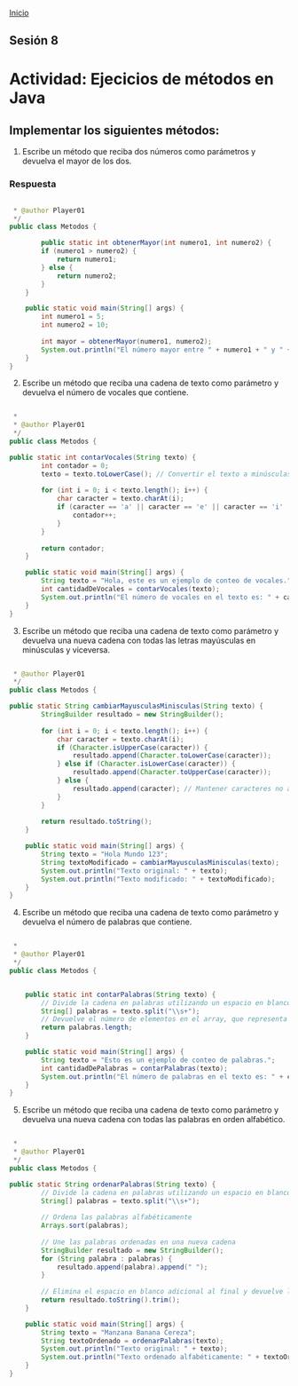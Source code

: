 <!-- No borrar o modificar -->
[Inicio](./index.md)

## Sesión 8 


<!-- Su documentación aquí -->

# Actividad: Ejecicios de métodos en Java
## Implementar los siguientes métodos:

1. Escribe un método que reciba dos números como parámetros y devuelva el mayor de los dos.

### Respuesta

~~~ java

 * @author Player01 
 */
public class Metodos {

        public static int obtenerMayor(int numero1, int numero2) {
        if (numero1 > numero2) {
            return numero1;
        } else {
            return numero2;
        }
    }

    public static void main(String[] args) {
        int numero1 = 5;
        int numero2 = 10;
        
        int mayor = obtenerMayor(numero1, numero2);
        System.out.println("El número mayor entre " + numero1 + " y " + numero2 + " es: " + mayor);
    }
}

~~~

2. Escribe un método que reciba una cadena de texto como parámetro y devuelva el número de vocales que contiene.

~~~ java

 *
 * @author Player01
 */
public class Metodos {

public static int contarVocales(String texto) {
        int contador = 0;
        texto = texto.toLowerCase(); // Convertir el texto a minúsculas para contar las vocales sin importar la capitalización
        
        for (int i = 0; i < texto.length(); i++) {
            char caracter = texto.charAt(i);
            if (caracter == 'a' || caracter == 'e' || caracter == 'i' || caracter == 'o' || caracter == 'u') {
                contador++;
            }
        }
        
        return contador;
    }

    public static void main(String[] args) {
        String texto = "Hola, este es un ejemplo de conteo de vocales.";
        int cantidadDeVocales = contarVocales(texto);
        System.out.println("El número de vocales en el texto es: " + cantidadDeVocales);
    }
}

~~~

3. Escribe un método que reciba una cadena de texto como parámetro y devuelva una nueva cadena con todas las letras mayúsculas en minúsculas y viceversa.

~~~ java

 * @author Player01
 */
public class Metodos {

public static String cambiarMayusculasMinisculas(String texto) {
        StringBuilder resultado = new StringBuilder();
        
        for (int i = 0; i < texto.length(); i++) {
            char caracter = texto.charAt(i);
            if (Character.isUpperCase(caracter)) {
                resultado.append(Character.toLowerCase(caracter));
            } else if (Character.isLowerCase(caracter)) {
                resultado.append(Character.toUpperCase(caracter));
            } else {
                resultado.append(caracter); // Mantener caracteres no alfabéticos sin cambios
            }
        }
        
        return resultado.toString();
    }

    public static void main(String[] args) {
        String texto = "Hola Mundo 123";
        String textoModificado = cambiarMayusculasMinisculas(texto);
        System.out.println("Texto original: " + texto);
        System.out.println("Texto modificado: " + textoModificado);
    }
}

~~~

4. Escribe un método que reciba una cadena de texto como parámetro y devuelva el número de palabras que contiene.

~~~ java

 *
 * @author Player01
 */
public class Metodos {


    public static int contarPalabras(String texto) {
        // Divide la cadena en palabras utilizando un espacio en blanco como separador
        String[] palabras = texto.split("\\s+");
        // Devuelve el número de elementos en el array, que representa la cantidad de palabras
        return palabras.length;
    }

    public static void main(String[] args) {
        String texto = "Esto es un ejemplo de conteo de palabras.";
        int cantidadDePalabras = contarPalabras(texto);
        System.out.println("El número de palabras en el texto es: " + cantidadDePalabras);
    }
}


~~~

5. Escribe un método que reciba una cadena de texto como parámetro y devuelva una nueva cadena con todas las palabras en orden alfabético.

~~~ java

 *
 * @author Player01
 */
public class Metodos {

public static String ordenarPalabras(String texto) {
        // Divide la cadena en palabras utilizando un espacio en blanco como separador
        String[] palabras = texto.split("\\s+");
        
        // Ordena las palabras alfabéticamente
        Arrays.sort(palabras);
        
        // Une las palabras ordenadas en una nueva cadena
        StringBuilder resultado = new StringBuilder();
        for (String palabra : palabras) {
            resultado.append(palabra).append(" ");
        }
        
        // Elimina el espacio en blanco adicional al final y devuelve la cadena resultante
        return resultado.toString().trim();
    }

    public static void main(String[] args) {
        String texto = "Manzana Banana Cereza";
        String textoOrdenado = ordenarPalabras(texto);
        System.out.println("Texto original: " + texto);
        System.out.println("Texto ordenado alfabéticamente: " + textoOrdenado);
    }
}

~~~


